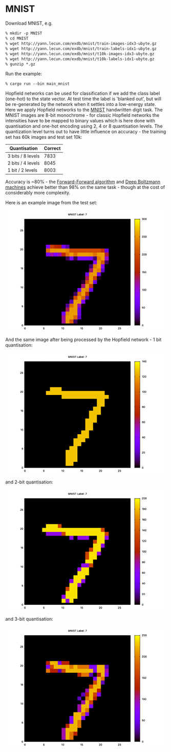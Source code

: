 MNIST
==========

Download MNIST, e.g.

```
% mkdir -p MNIST
% cd MNIST
% wget http://yann.lecun.com/exdb/mnist/train-images-idx3-ubyte.gz
% wget http://yann.lecun.com/exdb/mnist/train-labels-idx1-ubyte.gz
% wget http://yann.lecun.com/exdb/mnist/t10k-images-idx3-ubyte.gz
% wget http://yann.lecun.com/exdb/mnist/t10k-labels-idx1-ubyte.gz
% gunzip *.gz
```

Run the example:

```
% cargo run --bin main_mnist
```

Hopfield networks can be used for classification if we add the class label (one-hot) to the state vector. At test time the label is 'blanked out', but will
be re-generated by the network when it settles into a low-energy state.
Here we apply Hopfield networks to the [MNIST](https://en.wikipedia.org/wiki/MNIST_database) handwritten digit task.
The MNIST images are 8-bit monochrome - for classic Hopfield networks the intensities have to be mapped to binary values which is here done 
with quantisation and one-hot encoding using 2, 4 or 8 quantisation levels.
The quantization level turns out to have little influence on accuracy - the training set has 60k images and test set 10k:

| Quantisation      | Correct |
|-------------------|----------|
| 3 bits / 8 levels | 7833     |
| 2 bits / 4 levels | 8045     |
| 1 bit  / 2 levels | 8003     |

Accuracy is ~80% - the [Forward-Forward algorithm](https://github.com/jesper-olsen/ff-py) and [Deep Boltzmann machines](https://github.com/jesper-olsen/rbm-py) achieve better than 98% on the same task - though at the cost of considerably more complexity.

Here is an example image from the test set:

![PNG](https://raw.githubusercontent.com/jesper-olsen/hopfield/master/Images/7-org.png) 

And the same image after being processed by the Hopfield network - 1 bit quantisation:

![PNG](https://raw.githubusercontent.com/jesper-olsen/hopfield/master/Images/7-q2.png) 

and 2-bit quantisation:

![PNG](https://raw.githubusercontent.com/jesper-olsen/hopfield/master/Images/7-q4.png) 

and 3-bit quantisation:

![PNG](https://raw.githubusercontent.com/jesper-olsen/hopfield/master/Images/7-q8.png) 


